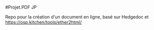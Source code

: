#Projet.PDF JP

Repo pour la création d'un document en ligne, basé sur Hedgedoc et https://osp.kitchen/tools/ether2html/
